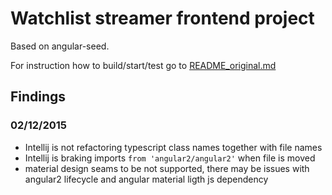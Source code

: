 # Watchlist streamer frontend project

Based on angular-seed. 

For instruction how to build/start/test go to [README_original.md](README_original.md)

## Findings

### 02/12/2015 

* Intellij is not refactoring typescript class names together with file names
* Intellij is braking imports  ```from 'angular2/angular2'``` when file is moved
* material design seams to be not supported, 
there may be issues with angular2 lifecycle and angular material ligth js dependency
